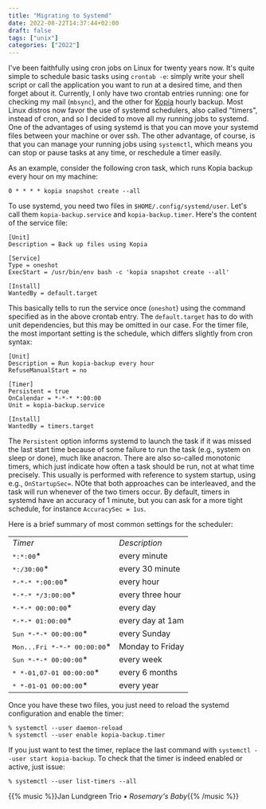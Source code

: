 ```yaml
---
title: "Migrating to Systemd"
date: 2022-08-22T14:37:44+02:00
draft: false
tags: ["unix"]
categories: ["2022"]
---
```


I've been faithfully using cron jobs on Linux for twenty years now. It's quite simple to schedule basic tasks using `crontab -e`: simply write your shell script or call the application you want to run at a desired time, and then forget about it. Currently, I only have two crontab entries running: one for checking my mail (`mbsync`), and the other for [Kopia] hourly backup. Most Linux distros now favor the use of systemd schedulers, also called "timers", instead of cron, and so I decided to move all my running jobs to systemd. One of the advantages of using systemd is that you can move your systemd files between your machine or over ssh. The other advantage, of course, is that you can manage your running jobs using `systemctl`, which means you can stop or pause tasks at any time, or reschedule a timer easily.

As an example, consider the following cron task, which runs Kopia backup every hour on my machine:

```shell
0 * * * * kopia snapshot create --all
```

To use systemd, you need two files in `$HOME/.config/systemd/user`. Let's call them `kopia-backup.service` and `kopia-backup.timer`. Here's the content of the service file:

```
[Unit]
Description = Back up files using Kopia

[Service]
Type = oneshot
ExecStart = /usr/bin/env bash -c 'kopia snapshot create --all'

[Install]
WantedBy = default.target
```

This basically tells to run the service once (`oneshot`) using the command specified as in the above crontab entry. The `default.target` has to do with unit dependencies, but this may be omitted in our case. For the timer file, the most important setting is the schedule, which differs slightly from cron syntax:

```
[Unit]
Description = Run kopia-backup every hour
RefuseManualStart = no

[Timer]
Persistent = true
OnCalendar = *-*-* *:00:00
Unit = kopia-backup.service

[Install]
WantedBy = timers.target
```

The `Persistent` option informs systemd to launch the task if it was missed the last start time because of some failure to run the task (e.g., system on sleep or done), much like anacron. There are also so-called monotonic timers, which just indicate how often a task should be run, not at what time precisely. This usually is performed with reference to system startup, using e.g., `OnStartupSec=`. NOte that both approaches can be interleaved, and the task will run whenever of the two timers occur. By default, timers in systemd have an accuracy of 1 minute, but you can ask for a more tight schedule, for instance `AccuracySec = 1us`.

Here is a brief summary of most common settings for the scheduler:

<small>
<table border="0">
<tbody>
<tr>
<td><em>Timer</em></td>
<td><em>Description</em></td>
</tr>
<tr><td><kbd>*:*:00</kbd>*</td><td>every minute</td></tr>
<tr><td><kbd>*:/30:00</kbd>*</td><td>every 30 minute</td></tr>
<tr><td><kbd>*-*-* *:00:00</kbd>*</td><td>every hour</td></tr>
<tr><td><kbd>*-*-* */3:00:00</kbd>*</td><td>every three hour</td></tr>
<tr><td><kbd>*-*-* 00:00:00</kbd>*</td><td>every day</td></tr>
<tr><td><kbd>*-*-* 01:00:00</kbd>*</td><td>every day at 1am</td></tr>
<tr><td><kbd>Sun *-*-* 00:00:00</kbd>*</td><td>every Sunday</td></tr>
<tr><td><kbd>Mon...Fri *-*-* 00:00:00</kbd>*</td><td>Monday to Friday</td></tr>
<tr><td><kbd>Sun *-*-* 00:00:00</kbd>*</td><td>every week</td></tr>
<tr><td><kbd>* *-01,07-01 00:00:00</kbd>*</td><td>every 6 months</td></tr>
<tr><td><kbd>* *-01-01 00:00:00</kbd>*</td><td>every year</td></tr>
</tbody>
</table>
</small>

Once you have these two files, you just need to reload the systemd configuration and enable the timer:

```shell
% systemctl --user daemon-reload
% systemctl --user enable kopia-backup.timer
```

If you just want to test the timer, replace the last command with `systemctl --user start kopia-backup`. To check that the timer is indeed enabled or active, just issue:

```shell
% systemctl --user list-timers --all
```

{{% music %}}Jan Lundgreen Trio • _Rosemary's Baby_{{% /music %}}

[kopia]: /post/kopia/
